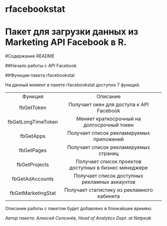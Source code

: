 # rfacebookstat
# Пакет для загрузки данных из Marketing API Facebook в R.

#Содержание README

##Начало работы с API Facebook


##Функции пакета rfacebookstat

На данный момент в пакете rfacebookstat доступно 7 функций.
<table>
    <tr>
        <td><center>Функция</center></td><td><center>Описание</center></td><td>
    </tr>
    <tr>
        <td><center>fbGetToken</center></td><td><center>Получает окен для доступа к API Facebook</center></td><td>
    </tr>
     <tr>
        <td><center>fbGetLongTimeToken</center></td><td><center>Меняет краткосрочный на долгосрочный токен</center></td><td>
    </tr>
    <tr>
        <td><center>fbGetApps</center></td><td><center>Получает список рекламируемых приложений</center></td><td>
    </tr>
    <tr>
        <td><center>fbGetPages</center></td><td><center>Получает список рекламируемых страниц</center></td><td>
    </tr>
    <tr>
        <td><center>fbGetProjects</center></td><td><center>Получает список проектов доступных в бизнес менеджере</center></td><td>
    </tr>
    <tr>
        <td><center>fbGetAdAccounts</center></td><td><center>Получает список доступных рекламных аккаунтов</center></td><td>
    </tr>
    <tr>
        <td><center>fbGetMarketingStat</center></td><td><center>Получает статистику из рекламного кабинета</center></td><td>
    </tr>
</table>
Описание работы с пакетом будет добавлено в ближайшее времяю.


 *Автор пакета: Алексей Селезнёв, Head of Analytics Dept. at Netpeak*
